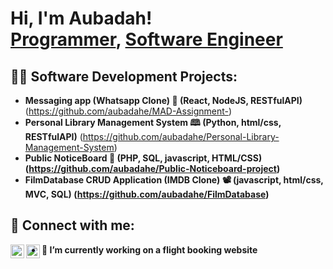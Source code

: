 <h1>Hi, I'm Aubadah! <br/><a href="https://github.com/aubadahe">Programmer</a>, <a href="https://www.linkedin.com/in/aubadah-elfitouri-b6b32723a/">Software Engineer</a>

<h2>👨‍💻 Software Development Projects:</h2>

- <b>Messaging app (Whatsapp Clone) 💬 (React, NodeJS, RESTfulAPI)</b> (https://github.com/aubadahe/MAD-Assignment-)
- <b>Personal Library Management System 🕮 (Python, html/css, RESTfulAPI)</b> (https://github.com/aubadahe/Personal-Library-Management-System)
- <b>Public NoticeBoard 📝 (PHP, SQL, javascript, HTML/CSS) (https://github.com/aubadahe/Public-Noticeboard-project)
- <b>FilmDatabase CRUD Application (IMDB Clone) 📽️ (javascript, html/css, MVC, SQL)</b> (https://github.com/aubadahe/FilmDatabase)

  
<h2> 🤳 Connect with me:</h2>

[<img align="left" alt="AubadahElfitouri | Twitter" width="22px" src="https://cdn.jsdelivr.net/npm/simple-icons@v3/icons/twitter.svg" />][twitter]
[<img align="left" alt="AubadahElfitouri | LinkedIn" width="22px" src="https://cdn.jsdelivr.net/npm/simple-icons@v3/icons/linkedin.svg" />][linkedin]


[twitter]: https://twitter.com/aubadahe
[linkedin]: https://www.linkedin.com/in/aubadah-elfitouri-b6b32723a/

- 🔭 I’m currently working on a flight booking website
<!--


Here are some ideas to get you started:

- 🔭 I’m currently working on ...
- 🌱 I’m currently learning ...
- 👯 I’m looking to collaborate on ...
- 🤔 I’m looking for help with ...
- 💬 Ask me about ...
- 📫 How to reach me: ...
- 😄 Pronouns: ...
- ⚡ Fun fact: ...
-->
<!--
**aubadahe/aubadahe** is a ✨ _special_ ✨ repository because its `README.md` (this file) appears on your GitHub profile.

Here are some ideas to get you started:

- 🔭 I’m currently working on ...
- 🌱 I’m currently learning ...
- 👯 I’m looking to collaborate on ...
- 🤔 I’m looking for help with ...
- 💬 Ask me about ...
- 📫 How to reach me: ...
- 😄 Pronouns: ...
- ⚡ Fun fact: ...
-->
